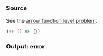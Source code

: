 ### Source
See the [arrow function level problem](../../../../parser/docs/arrow-function-level-problem.md).

```js
(++ () => {})
```

### Output: error
